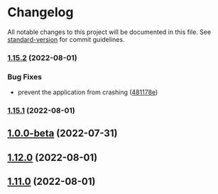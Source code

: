 # Changelog

All notable changes to this project will be documented in this file. See [standard-version](https://github.com/conventional-changelog/standard-version) for commit guidelines.

### [1.15.2](https://gitlab.com/kasungihan.dev/git-testing/compare/v1.15.1...v1.15.2) (2022-08-01)


### Bug Fixes

* prevent the application from crashing ([481178e](https://gitlab.com/kasungihan.dev/git-testing/commit/481178e1458f1fbc6dcf2793d9ab9165a2f158ad))

### [1.15.1](https://gitlab.com/kasungihan.dev/git-testing/compare/v1.12.0...v1.15.1) (2022-08-01)

## [1.0.0-beta](https://gitlab.com/kasungihan.dev/git-testing/compare/v1.0.0...v1.0.0-beta) (2022-07-31)

## [1.12.0](https://gitlab.com/kasungihan.dev/git-testing/compare/v1.11.0...v1.12.0) (2022-08-01)

## [1.11.0](https://gitlab.com/kasungihan.dev/git-testing/compare/v1.0.5...v1.11.0) (2022-08-01)

